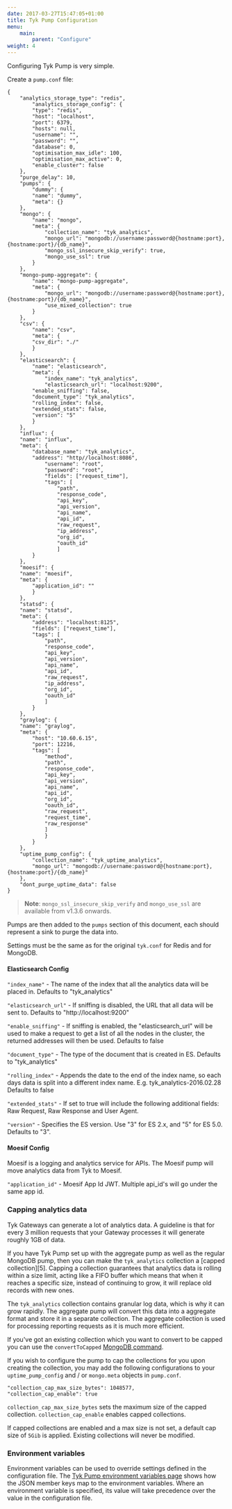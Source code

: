 ```yaml
---
date: 2017-03-27T15:47:05+01:00
title: Tyk Pump Configuration
menu:
    main:
        parent: "Configure"
weight: 4 
---
```


Configuring Tyk Pump is very simple.

Create a `pump.conf` file:


```{.json}
{
    "analytics_storage_type": "redis",
        "analytics_storage_config": {
        "type": "redis",
        "host": "localhost",
        "port": 6379,
        "hosts": null,
        "username": "",
        "password": "",
        "database": 0,
        "optimisation_max_idle": 100,
        "optimisation_max_active": 0,
        "enable_cluster": false
    },
    "purge_delay": 10,
    "pumps": {
        "dummy": {
        "name": "dummy",
        "meta": {}
    },
    "mongo": {
        "name": "mongo",
        "meta": {
            "collection_name": "tyk_analytics", 
            "mongo_url": "mongodb://username:password@{hostname:port},{hostname:port}/{db_name}",
            "mongo_ssl_insecure_skip_verify": true,
            "mongo_use_ssl": true                    
        }
    },
    "mongo-pump-aggregate": {
        "name": "mongo-pump-aggregate",
        "meta": {
            "mongo_url": "mongodb://username:password@{hostname:port},{hostname:port}/{db_name}",
            "use_mixed_collection": true
        }
    },
    "csv": {
        "name": "csv",
        "meta": {
        "csv_dir": "./"
        }
    },
    "elasticsearch": {
        "name": "elasticsearch",
        "meta": {
            "index_name": "tyk_analytics",
            "elasticsearch_url": "localhost:9200",
        "enable_sniffing": false,
        "document_type": "tyk_analytics",
        "rolling_index": false,
        "extended_stats": false,
        "version": "5"
        }
    },
    "influx": {
    "name": "influx",
    "meta": {
        "database_name": "tyk_analytics",
        "address": "http//localhost:8086",
            "username": "root",
            "password": "root",
            "fields": ["request_time"],
            "tags": [
                "path",
                "response_code",
                "api_key",
                "api_version",
                "api_name",
                "api_id",
                "raw_request",
                "ip_address",
                "org_id",
                "oauth_id"
                ]
        }
    },
    "moesif": {
    "name": "moesif",
    "meta": {
        "application_id": ""
        }
    },
    "statsd": {
    "name": "statsd",
    "meta": {
        "address": "localhost:8125",
        "fields": ["request_time"],
        "tags": [
            "path",
            "response_code",
            "api_key",
            "api_version",
            "api_name",
            "api_id",
            "raw_request",
            "ip_address",
            "org_id",
            "oauth_id"
            ]
        }
    },
    "graylog": {
    "name": "graylog",
    "meta": {
        "host": "10.60.6.15",
        "port": 12216,
        "tags": [
            "method",
            "path",
            "response_code",
            "api_key",
            "api_version",
            "api_name",
            "api_id",
            "org_id",
            "oauth_id",
            "raw_request",
            "request_time",
            "raw_response"
            ]
            }
        }
    },
    "uptime_pump_config": {
        "collection_name": "tyk_uptime_analytics",
        "mongo_url": "mongodb://username:password@{hostname:port},{hostname:port}/{db_name}"
    },
    "dont_purge_uptime_data": false
}
```



> **Note**: `mongo_ssl_insecure_skip_verify` and `mongo_use_ssl` are available from v1.3.6 onwards.

Pumps are then added to the `pumps` section of this document, each should represent a sink to purge the data into.

Settings must be the same as for the original `tyk.conf` for Redis and for MongoDB.

#### Elasticsearch Config
`"index_name"` - The name of the index that all the analytics data will be placed in. Defaults to "tyk_analytics"

`"elasticsearch_url"` - If sniffing is disabled, the URL that all data will be sent to. Defaults to "http://localhost:9200"

`"enable_sniffing"` - If sniffing is enabled, the "elasticsearch_url" will be used to make a request to get a list of all the nodes in the cluster, the returned addresses will then be used. Defaults to false

`"document_type"` - The type of the document that is created in ES. Defaults to "tyk_analytics"

`"rolling_index"` - Appends the date to the end of the index name, so each days data is split into a different index name. E.g. tyk_analytics-2016.02.28 Defaults to false

`"extended_stats"` - If set to true will include the following additional fields: Raw Request, Raw Response and User Agent.

`"version"` - Specifies the ES version. Use "3" for ES 2.x, and "5" for ES 5.0. Defaults to "3".

#### Moesif Config
Moesif is a logging and analytics service for APIs. The Moesif pump will move analytics data from Tyk to Moesif.

`"application_id"` - Moesif App Id JWT. Multiple api_id's will go under the same app id.

### Capping analytics data

Tyk Gateways can generate a lot of analytics data. A guideline is that for every 3 million requests that your Gateway processes it will generate roughly 1GB of data.

If you have Tyk Pump set up with the aggregate pump as well as the regular MongoDB pump, then you can make the `tyk_analytics` collection a [capped collection][5]. Capping a collection guarantees that analytics data is rolling within a size limit, acting like a FIFO buffer which means that when it reaches a specific size, instead of continuing to grow, it will replace old records with new ones.

The `tyk_analytics` collection contains granular log data, which is why it can grow rapidly. The aggregate pump will convert this data into a aggregate format and store it in a separate collection. The aggregate collection is used for processing reporting requests as it is much more efficient.

If you've got an existing collection which you want to convert to be capped you can use the `convertToCapped` [MongoDB command](https://docs.mongodb.com/manual/reference/command/convertToCapped/).

If you wish to configure the pump to cap the collections for you upon creating the collection, you may add the following
configurations to your `uptime_pump_config` and / or `mongo.meta` objects in `pump.conf`.

```
"collection_cap_max_size_bytes": 1048577,
"collection_cap_enable": true
```

`collection_cap_max_size_bytes` sets the maximum size of the capped collection.
`collection_cap_enable` enables capped collections.

If capped collections are enabled and a max size is not set, a default cap size of `5Gib` is applied. 
Existing collections will never be modified.

### Environment variables

Environment variables can be used to override settings defined in the configuration file. The [Tyk Pump environment variables page](/docs/configure/pump-env-variables/) shows how the JSON member keys map to the environment variables. Where an environment variable is specified, its value will take precedence over the value in the configuration file.

 [1]: /docs/others/Gateway-Environment-Vars.xlsx
